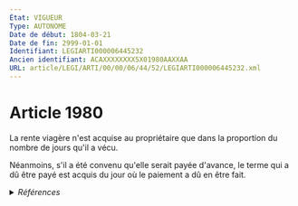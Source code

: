 ```yaml
---
État: VIGUEUR
Type: AUTONOME
Date de début: 1804-03-21
Date de fin: 2999-01-01
Identifiant: LEGIARTI000006445232
Ancien identifiant: ACAXXXXXXXX5X01980AAXXAA
URL: article/LEGI/ARTI/00/00/06/44/52/LEGIARTI000006445232.xml
---
```


<h1>Article 1980</h1>

La rente viagère n'est acquise au propriétaire que dans la proportion du nombre
de jours qu'il a vécu.<br />

Néanmoins, s'il a été convenu qu'elle serait payée d'avance, le terme qui a dû
être payé est acquis du jour où le paiement a dû en être fait.


<details>
  <summary><em>Références</em></summary>

  <h2>Références faites par l'article</h2>
  
  <ul>
    <li>
      CODIFICATION source Loi 1804-03-10
    </li>
    <li>
      CREATION source Loi 1804-03-10 promulguée le 20 mars 1804
    </li>
  </ul>
</details>
